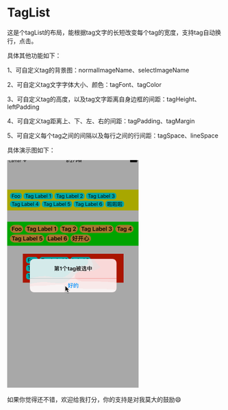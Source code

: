 # TagList

这是个tagList的布局，能根据tag文字的长短改变每个tag的宽度，支持tag自动换行，点击。

具体其他功能如下：

1、可自定义tag的背景图：normalImageName、selectImageName

2、可自定义tag文字字体大小、颜色：tagFont、tagColor

3、可自定义tag的高度，以及tag文字距离自身边框的间距：tagHeight、leftPadding

4、可自定义tag距离上、下、左、右的间距：tagPadding、tagMargin

5、可自定义每个tag之间的间隔以及每行之间的行间距：tagSpace、lineSpace


具体演示图如下：

![abc](https://github.com/MarsCWD/TagList/blob/master/TagList/tagList.gif) 

如果你觉得还不错，欢迎给我打分，你的支持是对我莫大的鼓励😄

